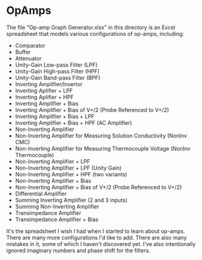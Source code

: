 # OpAmps

The file "Op-amp Graph Generator.xlsx" in this directory is an Excel spreadsheet that models various configurations of op-amps, including:
* Comparator
* Buffer
* Attenuator
* Unity-Gain Low-pass Filter (LPF)
* Unity-Gain High-pass Filter (HPF)
* Unity-Gain Band-pass Filter (BPF)
* Inverting Amplifier/Invertor
* Inverting Aplifier + LPF
* Inverting Aplifier + HPF
* Inverting Amplifier + Bias
* Inverting Amplifier + Bias of V+/2 (Probe Referenced to V+/2)
* Inverting Amplifier + Bias + LPF
* Inverting Amplifier + Bias + HPF (AC Amplifier)
* Non-Inverting Amplifier
* Non-Inverting Amplifier for Measuring Solution Conductivity (NonInv CMC)
* Non-Inverting Amplifier for Measuring Thermocouple Voltage (NonInv Thermocouple)
* Non-Inverting Amplifier + LPF
* Non-Inverting Amplifier + LPF (Unity Gain)
* Non-Inverting Amplifier + HPF (two variants)
* Non-Inverting Amplifier + Bias
* Non-Inverting Amplifier + Bias of V+/2 (Probe Referenced to V+/2)
* Differential Amplifier
* Summing Inverting Amplifier (2 and 3 inputs)
* Summing Non-Inverting Amplifier
* Transimpedance Amplifier
* Transimpedance Amplifier + Bias

It's the spreadsheet I wish I had when I started to learn about op-amps. There are many more configurations I'd like to add. There are also many mistakes in it, some of which I haven't discovered yet. I've also intentionally ignored imaginary numbers and phase shift for the filters.
